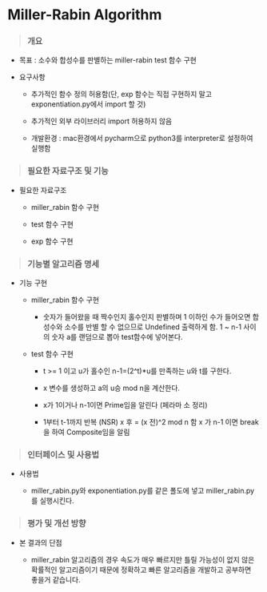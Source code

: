 # Miller-Rabin Algorithm

>### 개요

  * 목표 : 소수와 합성수를 판별하는 miller-rabin test 함수 구현
  
  * 요구사항
   
    - 추가적인 함수 정의 허용함(단, exp 함수는 직접 구현하지 말고 exponentiation.py에서 import 할 것)
   
    - 추가적인 외부 라이브러리 import 허용하지 않음
    
    - 개발환경 : mac환경에서 pycharm으로 python3를 interpreter로 설정하여 실행함
 
>### 필요한 자료구조 및 기능

  * 필요한 자료구조
   
    - miller_rabin 함수 구현
   
    - test 함수 구현
   
    - exp 함수 구현
 
>### 기능별 알고리즘 명세

  * 기능 구현
   
    - miller_rabin 함수 구현
   
      + 숫자가 들어왔을 때 짝수인지 홀수인지 판별하며 1 이하인 수가 들어오면 합성수와 소수를 반별 할 수 없으므로 Undefined 출력하게 함. 1 ~ n-1 사이의 숫자 a를 랜덤으로 뽑아 test함수에 넣어본다.
      
    - test 함수 구현
    
      + t >= 1 이고 u가 홀수인 n-1=(2^t)*u를 만족하는 u와 t를 구한다.
      
      + x 변수를 생성하고 a의 u승 mod n을 계산한다.
     
      + x가 1이거나 n-1이면 Prime임을 알린다 (페라마 소 정리)
      
      + 1부터 t-1까지 반복       (NSR)
                x 후 = (x 전)^2 mod n 함
                x 가 n-1 이면 break을 하여 Composite임을 알림
      
>### 인터페이스 및 사용법

  * 사용법
  
    - miller_rabin.py와 exponentiation.py를 같은 폴도에 넣고 miller_rabin.py를 실행시킨다.

>### 평가 및 개선 방향
  
  * 본 결과의 단점
  
    - miller_rabin 알고리즘의 경우 속도가 매우 빠르지만 틀릴 가능성이 없지 않은 확률적인 알고리즘이기 때문에 정확하고 빠른 알고리즘을 개발하고 공부하면 좋을거 같습니다.
          

 
